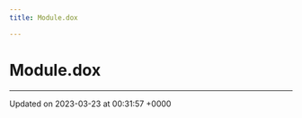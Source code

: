 ```yaml
---
title: Module.dox

---
```


# Module.dox








-------------------------------

Updated on 2023-03-23 at 00:31:57 +0000
